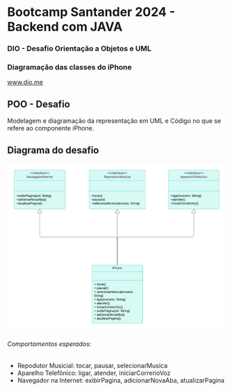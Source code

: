 # Bootcamp Santander 2024 - Backend com JAVA
### DIO - Desafio Orientação a Objetos e UML
### Diagramação das classes do iPhone
www.dio.me

## POO - Desafio

Modelagem e diagramação da representação em UML e Código no que se refere ao componente iPhone.
<br>
## Diagrama do desafio
![Diagrama do iPhone](./diagram/Diagram.png)

###### Comportamentos esperados:
* Repodutor Musicial: tocar, pausar, selecionarMusica
* Aparelho Telefônico: ligar, atender, iniciarCorrerioVoz
* Navegador na Internet: exibirPagina, adicionarNovaAba, atualizarPagina
